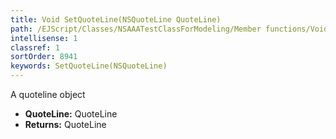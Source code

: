 ```yaml
---
title: Void SetQuoteLine(NSQuoteLine QuoteLine)
path: /EJScript/Classes/NSAAATestClassForModeling/Member functions/Void SetQuoteLine(NSQuoteLine p_0)
intellisense: 1
classref: 1
sortOrder: 8941
keywords: SetQuoteLine(NSQuoteLine)
---
```



A quoteline object



* **QuoteLine:** QuoteLine
* **Returns:** QuoteLine


